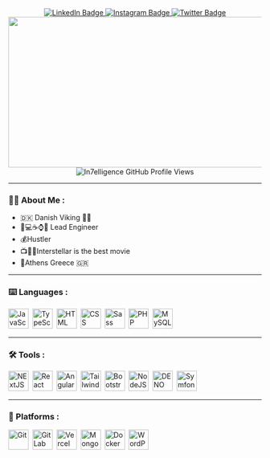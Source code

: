 <div id="badges" align="center" style="margin-top: 2rem;">
  <a href="https://www.linkedin.com/in/martin-beck-andersen-b57957123/?locale=en_US">
    <img src="https://img.shields.io/badge/LinkedIn-blue?style=for-the-badge&logo=linkedin&logoColor=white" alt="LinkedIn Badge"/>
  </a>
  <a href="https://www.instagram.com/mr.martinxyz">
    <img src="https://img.shields.io/badge/Instagram-black?style=for-the-badge&logo=instagram&logoColor=white" alt="Instagram Badge"/>
  </a>
  <a href="https://twitter.com/martindevxyz">
    <img src="https://img.shields.io/badge/Twitter-blue?style=for-the-badge&logo=twitter&logoColor=white" alt="Twitter Badge"/>
  </a>
</div>

<div align="center">
  <img src="https://media.giphy.com/media/dWesBcTLavkZuG35MI/giphy.gif" width="600" height="300"/>
</div>

<div align="center">
  <img src="https://komarev.com/ghpvc/?username=In7elligence&style=flat-square&color=blue" alt="In7elligence GitHub Profile Views"/>
</div>

---

### 🧑‍💻 About Me :

- 🇩🇰 Danish Viking 💪😎
- 🦾💻☕️⌚️💭 Lead Engineer
- 💰Hustler
- 📺🧑‍🚀Interstellar is the best movie
- 📍Athens Greece 🇬🇷

---

### ⌨️ Languages :
<!--- Languages -->
<img src="https://github.com/GeekyWizKid/skill-icon-generate/blob/main/icons/JavaScript.svg" title="JavaScript" alt="JavaScript" width="40" height="40"/>&nbsp;
<img src="https://github.com/GeekyWizKid/skill-icon-generate/blob/main/icons/TypeScript.svg" title="TypeScript" alt="TypeScript" width="40" height="40"/>&nbsp;
<img src="https://github.com/GeekyWizKid/skill-icon-generate/blob/main/icons/HTML.svg" title="HTML" alt="HTML" width="40" height="40"/>&nbsp;
<img src="https://github.com/GeekyWizKid/skill-icon-generate/blob/main/icons/CSS.svg" title="CSS" alt="CSS" width="40" height="40"/>&nbsp;
<img src="https://github.com/GeekyWizKid/skill-icon-generate/blob/main/icons/Sass.svg" title="Sass" alt="Sass" width="40" height="40"/>&nbsp;
<img src="https://github.com/GeekyWizKid/skill-icon-generate/blob/main/icons/PHP-Dark.svg" title="PHP" alt="PHP" width="40" height="40"/>&nbsp;
<img src="https://github.com/GeekyWizKid/skill-icon-generate/blob/main/icons/MySQL-Dark.svg" title="MySQL" alt="MySQL" width="40" height="40"/>&nbsp;

---

### 🛠️ Tools :
<!--- Frameworks -->
<img src="https://github.com/GeekyWizKid/skill-icon-generate/blob/main/icons/NextJS-Dark.svg" title="NextJS" alt="NExtJS" width="40" height="40"/>&nbsp;
<img src="https://github.com/GeekyWizKid/skill-icon-generate/blob/main/icons/React-Dark.svg" title="React" alt="React" width="40" height="40"/>&nbsp;
<img src="https://github.com/GeekyWizKid/skill-icon-generate/blob/main/icons/Angular-Dark.svg" title="Angular" alt="Angular" width="40" height="40"/>&nbsp;
<img src="https://github.com/GeekyWizKid/skill-icon-generate/blob/main/icons/TailwindCSS-Dark.svg" title="Tailwind" alt="Tailwind" width="40" height="40"/>&nbsp;
<img src="https://github.com/GeekyWizKid/skill-icon-generate/blob/main/icons/Bootstrap.svg" title="Bootstrap" alt="Bootstrap" width="40" height="40"/>&nbsp;
<img src="https://github.com/GeekyWizKid/skill-icon-generate/blob/main/icons/NodeJS-Dark.svg" title="NodeJS" alt="NodeJS" width="40" height="40"/>&nbsp;
<img src="https://github.com/GeekyWizKid/skill-icon-generate/blob/main/icons/DENO-Dark.svg" title="DENO" alt="DENO" width="40" height="40"/>&nbsp;
<img src="https://github.com/GeekyWizKid/skill-icon-generate/blob/main/icons/Symfony-Dark.svg" title="Symfony" alt="Symfony" width="40" height="40"/>&nbsp;

---

### 🚀 Platforms :
<!--- Platforms -->
<img src="https://github.com/GeekyWizKid/skill-icon-generate/blob/main/icons/Git.svg" title="Git" alt="Git" width="40" height="40"/>&nbsp;
<img src="https://github.com/GeekyWizKid/skill-icon-generate/blob/main/icons/GitLab-Dark.svg" title="GitLab" alt="GitLab" width="40" height="40"/>&nbsp;
<img src="https://github.com/GeekyWizKid/skill-icon-generate/blob/main/icons/Vercel-Dark.svg" title="Vercel" alt="Vercel" width="40" height="40"/>&nbsp;
<img src="https://github.com/GeekyWizKid/skill-icon-generate/blob/main/icons/MongoDB.svg" title="MongoDB" alt="MongoDB" width="40" height="40"/>&nbsp;
<img src="https://github.com/GeekyWizKid/skill-icon-generate/blob/main/icons/Docker.svg" title="Docker" alt="Docker" width="40" height="40"/>&nbsp;
<img src="https://github.com/GeekyWizKid/skill-icon-generate/blob/main/icons/Wordpress.svg" title="WordPress" alt="WordPress" width="40" height="40"/>&nbsp;

<!---
In7elligence/In7elligence is a ✨ special ✨ repository because its `README.md` (this file) appears on your GitHub profile.
You can click the Preview link to take a look at your changes.
--->
